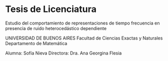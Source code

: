 # Tesis de Licenciatura
Estudio del comportamiento de representaciones de tiempo frecuencia en presencia de ruido heterocedástico dependiente


UNIVERSIDAD DE BUENOS AIRES
Facultad de Ciencias Exactas y Naturales
Departamento de Matemática

Alumna: Sofía Nieva
Directora: Dra. Ana Georgina Flesia
